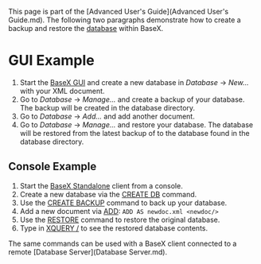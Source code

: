  


 
This page is part of the [Advanced User's Guide](Advanced User's Guide.md). The following two paragraphs demonstrate how to create a backup and restore the [database](Databases.md) within BaseX. 

 
# GUI Example
1. Start the [BaseX GUI](.md) and create a new database in _Database_ → _New..._ with your XML document. 
2. Go to _Database_ → _Manage..._ and create a backup of your database. The backup will be created in the database directory. 
3. Go to _Database_ → _Add..._ and add another document. 
4. Go to _Database_ → _Manage..._ and restore your database. The database will be restored from the latest backup of to the database found in the database directory. 

## Console Example
1. Start the [BaseX Standalone](.md) client from a console. 
2. Create a new database via the [CREATE DB](Commands.md#createdb) command. 
3. Use the [CREATE BACKUP](Commands.md#createbackup) command to back up your database. 
4. Add a new document via [ADD](Commands.md#add): `ADD AS newdoc.xml <newdoc/>`
5. Use the [RESTORE](Commands.md#restore) command to restore the original database. 
6. Type in [XQUERY /](Commands.md#xquery) to see the restored database contents. 

The same commands can be used with a BaseX client connected to a remote [Database Server](Database Server.md). 

